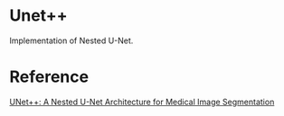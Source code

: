 
# Unet++
Implementation of Nested U-Net.


# Reference
[UNet++: A Nested U-Net Architecture for Medical Image Segmentation](https://arxiv.org/abs/1807.10165)
